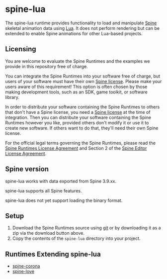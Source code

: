 # spine-lua

The spine-lua runtime provides functionality to load and manipulate [Spine](http://esotericsoftware.com) skeletal animation data using [Lua](http://www.lua.org/). It does not perform rendering but can be extended to enable Spine animations for other Lua-based projects.

## Licensing

You are welcome to evaluate the Spine Runtimes and the examples we provide in this repository free of charge.

You can integrate the Spine Runtimes into your software free of charge, but users of your software must have their own [Spine license](https://esotericsoftware.com/spine-purchase). Please make your users aware of this requirement! This option is often chosen by those making development tools, such as an SDK, game toolkit, or software library.

In order to distribute your software containing the Spine Runtimes to others that don't have a Spine license, you need a [Spine license](https://esotericsoftware.com/spine-purchase) at the time of integration. Then you can distribute your software containing the Spine Runtimes however you like, provided others don't modify it or use it to create new software. If others want to do that, they'll need their own Spine license.

For the official legal terms governing the Spine Runtimes, please read the [Spine Runtimes License Agreement](http://esotericsoftware.com/spine-runtimes-license) and Section 2 of the [Spine Editor License Agreement](http://esotericsoftware.com/spine-editor-license#s2).

## Spine version

spine-lua works with data exported from Spine 3.9.xx.

spine-lua supports all Spine features.

spine-lua does not yet support loading the binary format.

## Setup

1. Download the Spine Runtimes source using [git](https://help.github.com/articles/set-up-git) or by downloading it as a zip via the download button above.
1. Copy the contents of the `spine-lua` directory into your project.

## Runtimes Extending spine-lua

- [spine-corona](../spine-corona)
- [spine-love](../spine-love)

